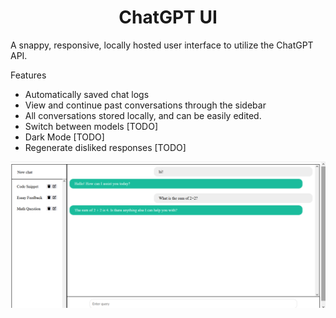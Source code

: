 <div align="center">
<h1>ChatGPT UI</h1>
</div>

<p>
    A snappy, responsive, locally hosted user interface to utilize the ChatGPT API. 
</p>

<p>
    Features
    <ul>
    <li>Automatically saved chat logs</li>
    <li>View and continue past conversations through the sidebar</li>
    <li>All conversations stored locally, and can be easily edited.</li>
    <li>Switch between models [TODO]</li>
    <li>Dark Mode [TODO]</li>
    <li>Regenerate disliked responses [TODO]</li>
    </ul>
</p>

<img src="https://raw.githubusercontent.com/ctjh/Local-ChatGPT-UI/main/homepage.png">